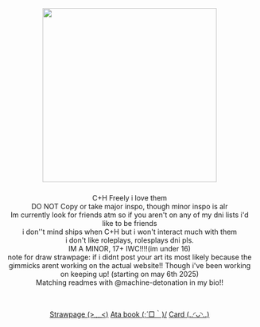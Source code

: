 
<div align="center">
  <img height="350" src="https://img.playbook.com/5t7ROU5fH39uQKQ7-bSvsCRfIGp_JaZRycT9eAbx-EM/Z3M6Ly9wbGF5Ym9v/ay1hc3NldHMtcHVi/bGljL2Q4ODhjMGJi/LWRjNzYtNDY5NS1i/NGEyLTgzMjE4NjI4/YzM0Yw"  />
</div>

###


<p align="center">C+H Freely i love them<br>DO NOT Copy or take major inspo, though minor inspo is alr<br>Im currently look for friends atm so if you aren't on any of my dni lists i'd like to be friends<br>i don''t mind ships when C+H but i won't interact much with them<br>i don't like roleplays, rolesplays dni pls.<br>IM A MINOR, 17+ IWC!!!!(im under 16)<br>note for draw strawpage: if i didnt post your art its most likely because the gimmicks arent working on the actual website!! Though i've been working on keeping up! (starting on may 6th 2025)<br>Matching readmes with @machine-detonation in my bio!!</p><br>
<div align="center">



<p align="center"><a href="https://morgio.straw.page/">Strawpage (>﹏<)</a>
    <a href="https://morgio.atabook.org/">Ata book (;´□｀)/</a>
  <a href="https://morgiosbasics.carrd.co/">Card (..◜ᴗ◝..)</a>

